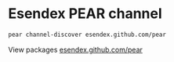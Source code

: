 Esendex PEAR channel
========================

```bash
pear channel-discover esendex.github.com/pear
```
View packages [esendex.github.com/pear](http://esendex.github.com/pear)
